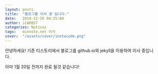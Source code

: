 ```yaml
---
layout: posts
title:  "블로그를 이사 중 입니다."
date:   2018-12-26 04:25:00
author: iCAROS7
categories: Notices
tags:	minnote.net 이사
cover:  "/assets/cover/instacode.png"
---
```


안녕하세요!
기존 티스토리에서 블로그를 github.io와 jekyll을 이용하여 이사 중입니다.

아마 1월 20일 전까지 완료 될것 같습니다!
